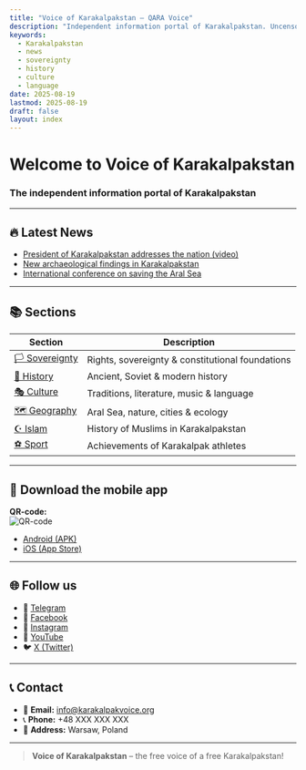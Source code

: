 ```yaml
---
title: "Voice of Karakalpakstan – QARA Voice"
description: "Independent information portal of Karakalpakstan. Uncensored news, history, culture, language & sovereignty."
keywords:
  - Karakalpakstan
  - news
  - sovereignty
  - history
  - culture
  - language
date: 2025-08-19
lastmod: 2025-08-19
draft: false
layout: index
---
```


# Welcome to **Voice of Karakalpakstan**  
### The independent information portal of Karakalpakstan

---

## 🔥 Latest News

- [President of Karakalpakstan addresses the nation (video)](./news/politics/2024-12-18-president-address/)
- [New archaeological findings in Karakalpakstan](./news/culture/2024-12-17-archaeology-findings/)
- [International conference on saving the Aral Sea](./news/international/2024-12-16-aral-conference/)

---

## 📚 Sections

| Section | Description |
|---------|-------------|
| [🏳️ Sovereignty](./sovereignty/) | Rights, sovereignty & constitutional foundations |
| [📜 History](./history/) | Ancient, Soviet & modern history |
| [🎭 Culture](./culture/) | Traditions, literature, music & language |
| [🗺️ Geography](./geography/) | Aral Sea, nature, cities & ecology |
| [☪️ Islam](./religion/) | History of Muslims in Karakalpakstan |
| [⚽ Sport](./sport/) | Achievements of Karakalpak athletes |

---

## 📱 Download the mobile app

**QR-code:**  
![QR-code](/images/qr-code-site.png)

- [Android (APK)](https://karakalpakvoice.org/download/android)
- [iOS (App Store)](https://karakalpakvoice.org/download/ios)

---

## 🌐 Follow us

- 📱 [Telegram](https://t.me/kkvoice_org)
- 📘 [Facebook](https://www.facebook.com/share/1FifdzG23b/)
- 📸 [Instagram](https://www.instagram.com/karakalpakvoice_org/)
- 🎥 [YouTube](https://youtube.com/@karakalpakvoice_org)
- 🐦 [X (Twitter)](https://x.com/Karakalpak45997)

---

## 📞 Contact

- 📧 **Email:** [info@karakalpakvoice.org](mailto:info@karakalpakvoice.org)  
- 📞 **Phone:** +48 XXX XXX XXX  
- 📍 **Address:** Warsaw, Poland

---

> **Voice of Karakalpakstan** – the free voice of a free Karakalpakstan!
